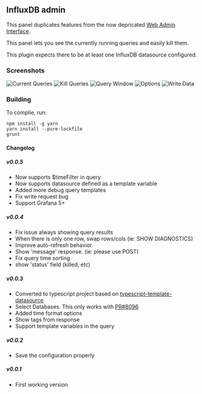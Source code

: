 ## InfluxDB admin

This panel duplicates features from the now depricated [Web Admin Interface](https://docs.influxdata.com/influxdb/v1.2/tools/web_admin/).

This panel lets you see the currently running queries and easily kill them.

This plugin expects there to be at least one InfluxDB datasource configured.

### Screenshots

![Current Queries](https://raw.githubusercontent.com/NatelEnergy/grafana-influx-admin/master/src/img/screenshot-current.png)
![Kill Queries](https://raw.githubusercontent.com/NatelEnergy/grafana-influx-admin/master/src/img/screenshot-kill.png)
![Query Window](https://raw.githubusercontent.com/NatelEnergy/grafana-influx-admin/master/src/img/screenshot-query.png)
![Options](https://raw.githubusercontent.com/NatelEnergy/grafana-influx-admin/master/src/img/screenshot-options.png)
![Write Data](https://raw.githubusercontent.com/NatelEnergy/grafana-influx-admin/master/src/img/screenshot-write.png)

### Building

To complie, run:

```
npm install -g yarn
yarn install --pure-lockfile
grunt
```

#### Changelog

##### v0.0.5

* Now supports $timeFilter in query
* Now supports datasource defined as a template variable
* Added more debug query templates
* Fix write request bug
* Support Grafana 5+

##### v0.0.4

* Fix issue always showing query results
* When there is only one row, swap rows/cols (ie: SHOW DIAGNOSTICS)
* Improve auto-refresh behavior.
* Show 'message' response. (ie: please use POST)
* Fix query time sorting
* show 'status' field (killed, etc)

##### v0.0.3

* Converted to typescript project based on [typescript-template-datasource](https://github.com/grafana/typescript-template-datasource)
* Select Databases. This only works with [PR#8096](https://github.com/grafana/grafana/pull/8096)
* Added time format options
* Show tags from response
* Support template variables in the query

##### v0.0.2

* Save the configuration properly

##### v0.0.1

* First working version
